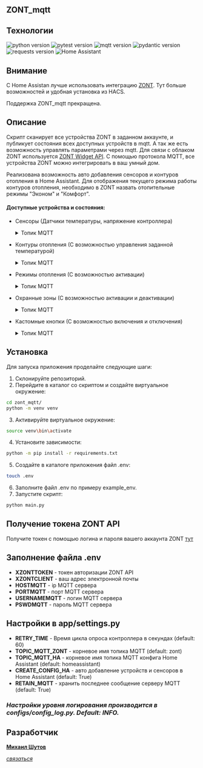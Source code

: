 ## ZONT_mqtt

## **Технологии**
![python version](https://img.shields.io/badge/Python-3.11-yellowgreen?style=plastic&logo=python)
![pytest version](https://img.shields.io/badge/unitest--yellowgreen?style=plastic&logo=pytest)
![mqtt version](https://img.shields.io/badge/mqtt-1.6-yellowgreen?style=plastic&logo=mqtt)
![pydantic version](https://img.shields.io/badge/pydantic-1.10-yellowgreen?style=plastic&logo=fastapi)
![requests version](https://img.shields.io/badge/requests-2.28-yellowgreen?style=plastic)
![Home Assistant](https://img.shields.io/badge/HomeAssistant-mqtt-yellowgreen?style=plastic&logo=homeassistant)

## Внимание
С Home Assistan лучше использовать интеграцию [ZONT](https://github.com/MihVS/zont_ha). Тут больше возможностей и удобная установка из НАCS.

Поддержка ZONT_mqtt прекращена.


## Описание
Скрипт сканирует все устройства ZONT в заданном аккаунте, и публикует состояния всех доступных устройств в mqtt. 
А так же есть возможность управлять параметрами через mqtt.
Для связи с облаком ZONT используется [ZONT Widget API](https://my.zont.online/widget-api/v2).
С помощью протокола MQTT, все устройства ZONT можно интегрировать в ваш умный дом.

Реализована возможность авто добавления сенсоров и контуров отопления в Home Assistant.
Для отображения текущего режима работы контуров отопления, необходимо в ZONT назвать 
отопительные режимы "Эконом" и "Комфорт".

#### Доступные устройства и состояния:
* Сенсоры (Датчики температуры, напряжение контроллера)
    <details>
    <summary>Топик MQTT</summary>
            
       состояния: zont/123456/sensors/1111
            
    </details>
* Контуры отопления (С возможностью управления заданной температурой)
    <details>
    <summary>Топик MQTT</summary>
     
       состояния: zont/123456/heating_circ/2222
       управление: zont/123456/heating_circ/2222/set
       payload: 24.3
     
    </details>
* Режимы отопления (С возможностью активации)
    <details>
    <summary>Топик MQTT</summary>
     
       состояния: zont/123456/heating_mode/3333
       управление: zont/123456/heating_mode/3333/set
       payload: activate
     
    </details>
* Охранные зоны (С возможностью активации и деактивации)
    <details>
    <summary>Топик MQTT</summary>
     
       состояния: zont/123456/guard_zones/4444
       управление: zont/123456/guard_zones/4444/set
       payload: on или off
     
    </details>
* Кастомные кнопки (С возможностью включения и отключения)
    <details>
    <summary>Топик MQTT</summary>
     
       состояния: zont/123456/custom_controls/5555
       управление: zont/123456/custom_controls/5555/set
       payload: on или off
     
    </details>

## Установка
Для запуска приложения проделайте следующие шаги:
1. Склонируйте репозиторий.
2. Перейдите в каталог со скриптом и создайте виртуальное окружение:
```bash
cd zont_mqtt/
python -m venv venv
```
3. Активируйте виртуальное окружение:
```bash
source venv\bin\activate
```
4. Установите зависимости:
```bash
python -m pip install -r requirements.txt
```
5. Создайте в каталоге приложения файл .env:
```bash
touch .env
```
6. Заполните файл .env по примеру example_env.
7. Запустите скрипт:
```bash
python main.py
```

## Получение токена ZONT API
Получите токен с помощью логина и пароля вашего аккаунта ZONT [тут](https://my.zont.online/widget-api/v2)

## Заполнение файла .env
+ **XZONTTOKEN** - токен авторизации ZONT API
+ **XZONTCLIENT** - ваш адрес электронной почты
+ **HOSTMQTT** - ip MQTT сервера
+ **PORTMQTT** - порт MQTT сервера
+ **USERNAMEMQTT** - логин MQTT сервера
+ **PSWDMQTT** - пароль MQTT сервера

## Настройки в app/settings.py
+ **RETRY_TIME** - Время цикла опроса контроллера в секундах (default: 60)
+ **TOPIC_MQTT_ZONT** - корневое имя топика MQTT (default: zont)
+ **TOPIC_MQTT_HA** -  корневое имя топика MQTT конфига Home Assistant (default: homeassistant)
+ **CREATE_CONFIG_HA** - авто добавление устройств и сенсоров в Home Assistant (default: True)
+ **RETAIN_MQTT** - хранить последнее сообщение серверу MQTT (default: True)


### *Настройки уровня логирования производится в configs/config_log.py. Default: INFO.*

## Разработчик
**[Михаил Шутов](https://github.com/mihvs)**

*[связаться](https://t.me/MihVS)*
